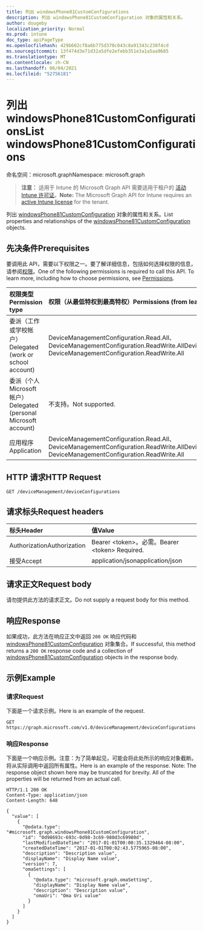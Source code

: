 ```yaml
---
title: 列出 windowsPhone81CustomConfigurations
description: 列出 windowsPhone81CustomConfiguration 对象的属性和关系。
author: dougeby
localization_priority: Normal
ms.prod: intune
doc_type: apiPageType
ms.openlocfilehash: 429b602cf8a6b775d370c043c8a91343c238f4cd
ms.sourcegitcommit: 13f474d3e71d32a5dfe2efebb351e3a1a5aa9685
ms.translationtype: MT
ms.contentlocale: zh-CN
ms.lasthandoff: 06/04/2021
ms.locfileid: "52756181"
---
```

# <a name="list-windowsphone81customconfigurations"></a><span data-ttu-id="47b2d-103">列出 windowsPhone81CustomConfigurations</span><span class="sxs-lookup"><span data-stu-id="47b2d-103">List windowsPhone81CustomConfigurations</span></span>

<span data-ttu-id="47b2d-104">命名空间：microsoft.graph</span><span class="sxs-lookup"><span data-stu-id="47b2d-104">Namespace: microsoft.graph</span></span>

> <span data-ttu-id="47b2d-105">**注意：** 适用于 Intune 的 Microsoft Graph API 需要适用于租户的 [活动 Intune 许可证](https://go.microsoft.com/fwlink/?linkid=839381)。</span><span class="sxs-lookup"><span data-stu-id="47b2d-105">**Note:** The Microsoft Graph API for Intune requires an [active Intune license](https://go.microsoft.com/fwlink/?linkid=839381) for the tenant.</span></span>

<span data-ttu-id="47b2d-106">列出 [windowsPhone81CustomConfiguration](../resources/intune-deviceconfig-windowsphone81customconfiguration.md) 对象的属性和关系。</span><span class="sxs-lookup"><span data-stu-id="47b2d-106">List properties and relationships of the [windowsPhone81CustomConfiguration](../resources/intune-deviceconfig-windowsphone81customconfiguration.md) objects.</span></span>

## <a name="prerequisites"></a><span data-ttu-id="47b2d-107">先决条件</span><span class="sxs-lookup"><span data-stu-id="47b2d-107">Prerequisites</span></span>
<span data-ttu-id="47b2d-p101">要调用此 API，需要以下权限之一。要了解详细信息，包括如何选择权限的信息，请参阅[权限](/graph/permissions-reference)。</span><span class="sxs-lookup"><span data-stu-id="47b2d-p101">One of the following permissions is required to call this API. To learn more, including how to choose permissions, see [Permissions](/graph/permissions-reference).</span></span>

|<span data-ttu-id="47b2d-110">权限类型</span><span class="sxs-lookup"><span data-stu-id="47b2d-110">Permission type</span></span>|<span data-ttu-id="47b2d-111">权限（从最低特权到最高特权）</span><span class="sxs-lookup"><span data-stu-id="47b2d-111">Permissions (from least to most privileged)</span></span>|
|:---|:---|
|<span data-ttu-id="47b2d-112">委派（工作或学校帐户）</span><span class="sxs-lookup"><span data-stu-id="47b2d-112">Delegated (work or school account)</span></span>|<span data-ttu-id="47b2d-113">DeviceManagementConfiguration.Read.All、DeviceManagementConfiguration.ReadWrite.All</span><span class="sxs-lookup"><span data-stu-id="47b2d-113">DeviceManagementConfiguration.Read.All, DeviceManagementConfiguration.ReadWrite.All</span></span>|
|<span data-ttu-id="47b2d-114">委派（个人 Microsoft 帐户）</span><span class="sxs-lookup"><span data-stu-id="47b2d-114">Delegated (personal Microsoft account)</span></span>|<span data-ttu-id="47b2d-115">不支持。</span><span class="sxs-lookup"><span data-stu-id="47b2d-115">Not supported.</span></span>|
|<span data-ttu-id="47b2d-116">应用程序</span><span class="sxs-lookup"><span data-stu-id="47b2d-116">Application</span></span>|<span data-ttu-id="47b2d-117">DeviceManagementConfiguration.Read.All、DeviceManagementConfiguration.ReadWrite.All</span><span class="sxs-lookup"><span data-stu-id="47b2d-117">DeviceManagementConfiguration.Read.All, DeviceManagementConfiguration.ReadWrite.All</span></span>|

## <a name="http-request"></a><span data-ttu-id="47b2d-118">HTTP 请求</span><span class="sxs-lookup"><span data-stu-id="47b2d-118">HTTP Request</span></span>
<!-- {
  "blockType": "ignored"
}
-->
``` http
GET /deviceManagement/deviceConfigurations
```

## <a name="request-headers"></a><span data-ttu-id="47b2d-119">请求标头</span><span class="sxs-lookup"><span data-stu-id="47b2d-119">Request headers</span></span>
|<span data-ttu-id="47b2d-120">标头</span><span class="sxs-lookup"><span data-stu-id="47b2d-120">Header</span></span>|<span data-ttu-id="47b2d-121">值</span><span class="sxs-lookup"><span data-stu-id="47b2d-121">Value</span></span>|
|:---|:---|
|<span data-ttu-id="47b2d-122">Authorization</span><span class="sxs-lookup"><span data-stu-id="47b2d-122">Authorization</span></span>|<span data-ttu-id="47b2d-123">Bearer &lt;token&gt;。必需。</span><span class="sxs-lookup"><span data-stu-id="47b2d-123">Bearer &lt;token&gt; Required.</span></span>|
|<span data-ttu-id="47b2d-124">接受</span><span class="sxs-lookup"><span data-stu-id="47b2d-124">Accept</span></span>|<span data-ttu-id="47b2d-125">application/json</span><span class="sxs-lookup"><span data-stu-id="47b2d-125">application/json</span></span>|

## <a name="request-body"></a><span data-ttu-id="47b2d-126">请求正文</span><span class="sxs-lookup"><span data-stu-id="47b2d-126">Request body</span></span>
<span data-ttu-id="47b2d-127">请勿提供此方法的请求正文。</span><span class="sxs-lookup"><span data-stu-id="47b2d-127">Do not supply a request body for this method.</span></span>

## <a name="response"></a><span data-ttu-id="47b2d-128">响应</span><span class="sxs-lookup"><span data-stu-id="47b2d-128">Response</span></span>
<span data-ttu-id="47b2d-129">如果成功，此方法在响应正文中返回 `200 OK` 响应代码和 [windowsPhone81CustomConfiguration](../resources/intune-deviceconfig-windowsphone81customconfiguration.md) 对象集合。</span><span class="sxs-lookup"><span data-stu-id="47b2d-129">If successful, this method returns a `200 OK` response code and a collection of [windowsPhone81CustomConfiguration](../resources/intune-deviceconfig-windowsphone81customconfiguration.md) objects in the response body.</span></span>

## <a name="example"></a><span data-ttu-id="47b2d-130">示例</span><span class="sxs-lookup"><span data-stu-id="47b2d-130">Example</span></span>

### <a name="request"></a><span data-ttu-id="47b2d-131">请求</span><span class="sxs-lookup"><span data-stu-id="47b2d-131">Request</span></span>
<span data-ttu-id="47b2d-132">下面是一个请求示例。</span><span class="sxs-lookup"><span data-stu-id="47b2d-132">Here is an example of the request.</span></span>
``` http
GET https://graph.microsoft.com/v1.0/deviceManagement/deviceConfigurations
```

### <a name="response"></a><span data-ttu-id="47b2d-133">响应</span><span class="sxs-lookup"><span data-stu-id="47b2d-133">Response</span></span>
<span data-ttu-id="47b2d-p102">下面是一个响应示例。注意：为了简单起见，可能会将此处所示的响应对象截断。将从实际调用中返回所有属性。</span><span class="sxs-lookup"><span data-stu-id="47b2d-p102">Here is an example of the response. Note: The response object shown here may be truncated for brevity. All of the properties will be returned from an actual call.</span></span>
``` http
HTTP/1.1 200 OK
Content-Type: application/json
Content-Length: 648

{
  "value": [
    {
      "@odata.type": "#microsoft.graph.windowsPhone81CustomConfiguration",
      "id": "0d98693c-693c-0d98-3c69-980d3c69980d",
      "lastModifiedDateTime": "2017-01-01T00:00:35.1329464-08:00",
      "createdDateTime": "2017-01-01T00:02:43.5775965-08:00",
      "description": "Description value",
      "displayName": "Display Name value",
      "version": 7,
      "omaSettings": [
        {
          "@odata.type": "microsoft.graph.omaSetting",
          "displayName": "Display Name value",
          "description": "Description value",
          "omaUri": "Oma Uri value"
        }
      ]
    }
  ]
}
```




